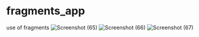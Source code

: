 # fragments_app
use of fragments
![Screenshot (65)](https://user-images.githubusercontent.com/65298880/96969351-ff8cdd00-152f-11eb-987e-2b5e0a1e8856.png)
![Screenshot (66)](https://user-images.githubusercontent.com/65298880/96969355-0287cd80-1530-11eb-90c7-b36c99ae63a4.png)
![Screenshot (67)](https://user-images.githubusercontent.com/65298880/96969360-04ea2780-1530-11eb-8fe5-4ca28ff97440.png)
